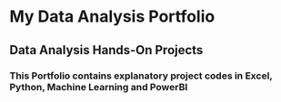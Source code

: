 # My Data Analysis Portfolio
## Data Analysis Hands-On Projects
### This Portfolio contains explanatory project codes in Excel, Python, Machine Learning and PowerBI

